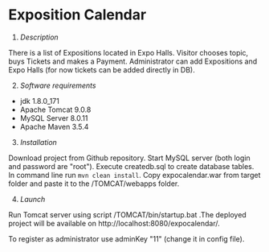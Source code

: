 # Exposition Calendar
1. *Description* 

There is a list of Expositions located in Expo Halls. Visitor chooses topic, buys Tickets and makes a Payment.
Administrator can add Expositions and Expo Halls (for now tickets can be added directly in DB).

2. *Software requirements*

 * jdk 1.8.0_171
 * Apache Tomcat 9.0.8
 * MySQL Server 8.0.11
 * Apache Maven 3.5.4  

3. *Installation*

Download project from Github repository. Start MySQL server (both login and password are "root"). Execute createdb.sql to create database tables. In command line run ```mvn clean install```. Copy expocalendar.war from target folder and paste it to the /TOMCAT/webapps folder.

4. *Launch*

Run Tomcat server using script /TOMCAT/bin/startup.bat .The deployed project will be available on http://localhost:8080/expocalendar/.

To register as administrator use adminKey "11" (change it in config file).

